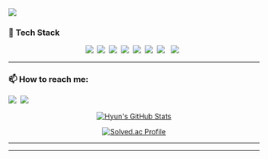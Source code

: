 <img src="https://capsule-render.vercel.app/api?type=waving&color=auto&height=280&section=header&text=Hyun's%20Profile&fontSize=80&animation=fadeIn&fontAlignY=38&desc=꿈을%20향해%20나아가는%20개발자%20최현섭입니다.&descAlignY=51&descAlign=62" />

### 🔧 **Tech Stack**

<p align="center">
  <img src="https://img.shields.io/badge/Java-007396?style=flat&logo=Java&logoColor=white"/>&nbsp
  <img src="https://img.shields.io/badge/Spring-6DB33F?style=flat&logo=spring&logoColor=white" />&nbsp
  <img src="https://img.shields.io/badge/springboot-6DB33F?style=flat&logo=springboot&logoColor=white">&nbsp
  <img src="https://img.shields.io/badge/JavaScript-F7DF1E?style=flat&logo=javascript&logoColor=black" />&nbsp
  <img src="https://img.shields.io/badge/HTML5-E34F26?style=flat&logo=html5&logoColor=white" />&nbsp
  <img src="https://img.shields.io/badge/CSS-1572B6?style=flat&logo=css&logoColor=white" />&nbsp
  <img src="https://img.shields.io/badge/oracle-F80000?style=flat&logo=oracle&logoColor=white"> &nbsp
  <img src="https://img.shields.io/badge/mysql-4479A1?style=flat&logo=mysql&logoColor=white"> &nbsp
</p>

---

### 📫 **How to reach me:**

<p align="left">
  <a href="mailto:chs010604@gmail.com"><img src="https://img.shields.io/badge/Gmail-D14836?style=flat&logo=gmail&logoColor=white" /></a>&nbsp
  <a href="mailto:chs010604@naver.com"><img src="https://img.shields.io/badge/Naver-03C75A?style=flat&logo=naver&logoColor=white" /></a>&nbsp
</p>

<p align="center">
  <a href="https://github.com/hyun1358">
    <img src="https://github-readme-stats.vercel.app/api?username=hyun1358&count_private=true&show_icons=true&theme=solarized-dark" alt="Hyun's GitHub Stats" />
  </a>
</p>
<p align="center">
  <a href="https://solved.ac/profile/chs010604">
    <img src="http://mazassumnida.wtf/api/v2/generate_badge?boj=chs010604" alt="Solved.ac Profile" />
  </a>
</p>

---


---
